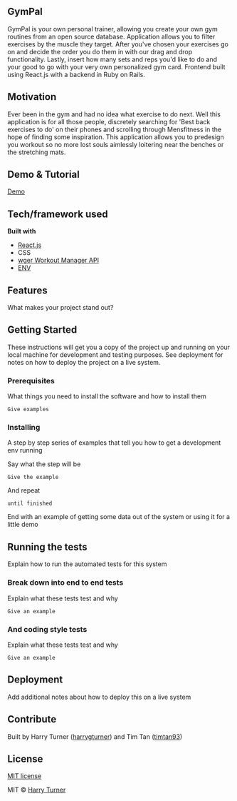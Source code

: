 ## GymPal 
GymPal is your own personal trainer, allowing you create your own gym routines from an open source database. Application allows you to filter exercises by the muscle they target. After you've chosen your exercises go on and decide the order you do them in with our drag and drop functionality. Lastly, insert how many sets and reps you'd like to do and your good to go with your very own personalized gym card. Frontend built using React.js with a backend in Ruby on Rails. 

## Motivation
Ever been in the gym and had no idea what exercise to do next. Well this application is for all those people, discretely searching for 'Best back exercises to do' on their phones and scrolling through Mensfitness in the hope of finding some inspiration. This application allows you to predesign you workout so no more lost souls aimlessly loitering near the benches or the stretching mats. 
 
## Demo & Tutorial
[Demo](https://youtu.be/34xTIUXTzwg)

## Tech/framework used

<b>Built with</b>
- [React.js](https://reactjs.org/)
- CSS
- [wger Workout Manager API](https://www.programmableweb.com/api/wger-workout-manager)
- [ENV](https://github.com/motdotla/dotenv) 

## Features
What makes your project stand out?

## Getting Started

These instructions will get you a copy of the project up and running on your local machine for development and testing purposes. See deployment for notes on how to deploy the project on a live system.

### Prerequisites

What things you need to install the software and how to install them

```
Give examples
```

### Installing

A step by step series of examples that tell you how to get a development env running

Say what the step will be

```
Give the example
```

And repeat

```
until finished
```

End with an example of getting some data out of the system or using it for a little demo

## Running the tests

Explain how to run the automated tests for this system

### Break down into end to end tests

Explain what these tests test and why

```
Give an example
```

### And coding style tests

Explain what these tests test and why

```
Give an example
```

## Deployment

Add additional notes about how to deploy this on a live system

## Contribute

Built by Harry Turner ([harrygturner](https://github.com/harrygturner)) and Tim Tan ([timtan93](https://github.com/timtan93))

## License
[MIT license](https://opensource.org/licenses/mit-license.php)

MIT © [Harry Turner](https://github.com/harrygturner)
